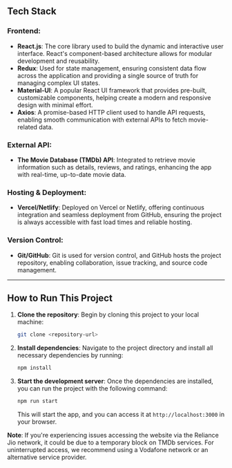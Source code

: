 ## Tech Stack

### Frontend:
- **React.js**: The core library used to build the dynamic and interactive user interface. React's component-based architecture allows for modular development and reusability.
- **Redux**: Used for state management, ensuring consistent data flow across the application and providing a single source of truth for managing complex UI states.
- **Material-UI**: A popular React UI framework that provides pre-built, customizable components, helping create a modern and responsive design with minimal effort.
- **Axios**: A promise-based HTTP client used to handle API requests, enabling smooth communication with external APIs to fetch movie-related data.

### External API:
- **The Movie Database (TMDb) API**: Integrated to retrieve movie information such as details, reviews, and ratings, enhancing the app with real-time, up-to-date movie data.

### Hosting & Deployment:
- **Vercel/Netlify**: Deployed on Vercel or Netlify, offering continuous integration and seamless deployment from GitHub, ensuring the project is always accessible with fast load times and reliable hosting.

### Version Control:
- **Git/GitHub**: Git is used for version control, and GitHub hosts the project repository, enabling collaboration, issue tracking, and source code management.

---

## How to Run This Project

1. **Clone the repository**: 
   Begin by cloning this project to your local machine:
   ```bash
   git clone <repository-url>
   ```

2. **Install dependencies**: 
   Navigate to the project directory and install all necessary dependencies by running:
   ```bash
   npm install
   ```

3. **Start the development server**:
   Once the dependencies are installed, you can run the project with the following command:
   ```bash
   npm run start
   ```
   This will start the app, and you can access it at `http://localhost:3000` in your browser.

**Note**: If you're experiencing issues accessing the website via the Reliance Jio network, it could be due to a temporary block on TMDb services. For uninterrupted access, we recommend using a Vodafone network or an alternative service provider.
